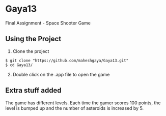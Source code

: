 # Gaya13
Final Assignment - Space Shooter Game

## Using the Project
1. Clone the project
  
  ```
  $ git clone "https://github.com/maheshgaya/Gaya13.git"
  $ cd Gaya13/
  ```
2. Double click on the .app file to open the game

## Extra stuff added
The game has different levels. Each time the gamer scores 100 points, the level is bumped up and the number of 
asteroids is increased by 5.
